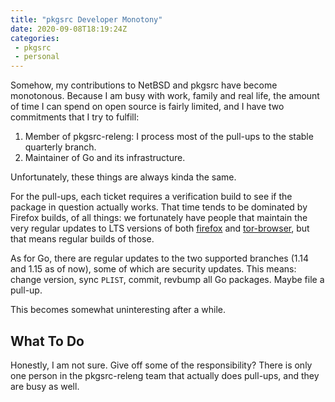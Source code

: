 ```yaml
---
title: "pkgsrc Developer Monotony"
date: 2020-09-08T18:19:24Z
categories:
 - pkgsrc
 - personal
---
```

Somehow, my contributions to NetBSD and pkgsrc have become monotonous.
Because I am busy with work, family and real life, the amount of time I can
spend on open source is fairly limited, and I have two commitments that I try
to fulfill:

 1. Member of pkgsrc-releng: I process most of the pull-ups to the stable
    quarterly branch.
 2. Maintainer of Go and its infrastructure.

Unfortunately, these things are always kinda the same.

For the pull-ups, each ticket requires a verification build to see if the
package in question actually works. That time tends to be dominated by Firefox
builds, of all things: we fortunately have people that maintain the very
regular updates to LTS versions of both [firefox] and [tor-browser], but that
means regular builds of those.

As for Go, there are regular updates to the two supported branches (1.14 and
1.15 as of now), some of which are security updates. This means: change
version, sync `PLIST`, commit, revbump all Go packages. Maybe file a pull-up.

This becomes somewhat uninteresting after a while.

## What To Do

Honestly, I am not sure. Give off some of the responsibility? There is only
one person in the pkgsrc-releng team that actually does pull-ups, and they are
busy as well.


[firefox]: http://pkgsrc.se/www/firefox
[tor-browser]: http://pkgsrc.se/security/tor-browser
